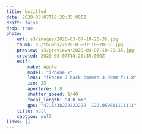 ```yaml
---
title: Untitled
date: 2020-03-07T18:20:35.000Z
draft: false
drop: true
photo:
    url: s3/images/2020-03-07-10-20-35.jpg
    thumb: s3/thumbs/2020-03-07-10-20-35.jpg
    preview: s3/previews/2020-03-07-10-20-35.jpg
    created: 2020-03-07T18:20:35.000Z
    exif:
        make: Apple
        model: "iPhone 7"
        lens: "iPhone 7 back camera 3.99mm f/1.8"
        iso: 25
        aperture: 1.8
        shutter_speed: 1/40
        focal_length: "4.0 mm"
        gps: "47.6438222222222 -122.050011111111"
    title: null
    caption: null
links: []
---
```

